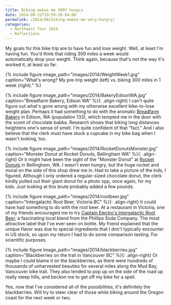```yaml
---
title: Biking makes me VERY hungry
date: 2014-08-31T19:59:26-04:00
permalink: /2014/08/biking-makes-me-very-hungry/
categories:
  - Northwest Tour 2014
  - Reflections
---
```

My goals for this bike trip are to have fun and lose weight. Well, at least I'm having fun. You'd think that riding 300 miles a week would automatically drop your weight. Think again, because that's not the way it's worked it, at least so far.

{% include figure image_path="images/2014/WeightWeek1.jpg" caption="What's wrong? My pre-trip weight (left) vs. biking 300 miles in 1 week (right)." %}

{% include figure image_path="images/2014/BakeryEdisonWA.jpg" caption="Breadfarm Bakery, Edison WA" %}{: .align-right}
I can't quite figure out what's gone wrong with my otherwise excellent bike-to-lose weight plan. Perhaps it had something to do with the aromatic [Breadfarm Bakery](http://www.breadfarm.com) in Edison, WA (population 133), which tempted me in the door with the scent of chocolate babka. Research shows that biking long distances heightens one's sense of smell. I'm quite confident of that "fact." And I also believe that the clerk must have stuck a cupcake in my bike bag when I wasn't looking, too.

{% include figure image_path="images/2014/RocketDonutsMonster.jpg" caption="Monster Donut at Rocket Donuts, Bellingham WA" %}{: .align-right}
Or it might have been the sight of the "Monster Donut" at [Rocket Donuts](http://www.rocketdonuts.com) in Bellingham, WA. I wasn't even hungry, but the huge rocket and mural on the side of this shop drew me in. Had to take a picture of the kids, I figured. Although I only ordered a regular-sized chocolate donut, the clerk kindly pulled out their giant donut for a photo opp, once again, for my kids. Just looking at this brute probably added a few pounds.

{% include figure image_path="images/2014/rootbeer.jpg" caption="Intergalactic Root Beer, Victoria BC" %}{: .align-right}
It could have had something to do with the root beer. At a restaurant in Victoria, one of my friends encouraged me to try [Captain Electro's Intergalactic Root Beer](http://phillipssoda.com/intergalactic-root-beer), a fascinating local blend from the Phillips Soda Company. The most attractive label that I've ever seen on bottle. My friend explained that the unique flavor was due to special ingredients that I don't typically encounter in US stock, so upon my return I had to do some comparison tasting. For scientific purposes.

{% include figure image_path="images/2014/blackberries.jpg" caption="Blackberries on the trail in Vancouver BC" %}{: .align-right}
Or maybe I could blame it on the blackberries, as there were hundreds of thousands of unharvested beauties for several miles along the Mud Bay, Vancouver bike trail. They also tended to pop up on the side of the road up really steep hills, and beckon me to get off my bike for a spell.

Yes, now that I've considered all of the possibilities, it's definitely the blackberries. Will try to steer clear of those while biking around the Oregon coast for the next week or two.

